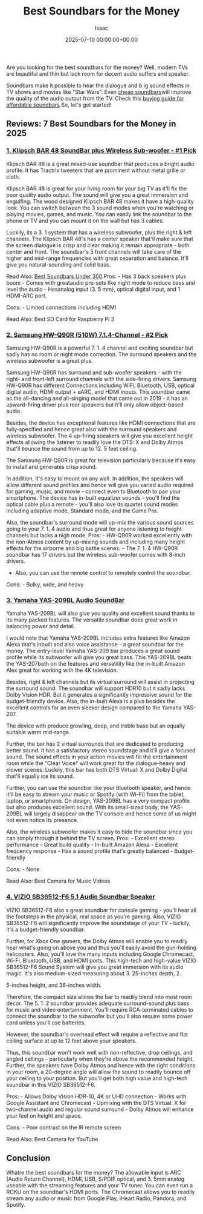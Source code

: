 ﻿---
title: Best Soundbars for the Money
description: Are you looking for the best soundbars for the money? Well, modern TVs are beautiful and thin but lack room for decent audio suffers and speaker. Soundbars...
slug: /best-soundbars-for-the-money/
date: 2025-07-10 00:00:00+00:00
lastmod: 2025-07-10 00:00:00+03:00
author: Isaac
categories:
- Soundbars
tags:
- soundbars
- soundbar
- money
layout: post
---

Are you looking for the best soundbars for the money? Well, modern TVs are beautiful and thin but lack room for decent audio suffers and speaker.

Soundbars make it possible to hear the dialogue and b ig sound effects in TV shows and movies like "Star Wars". Even [cheap soundbars](https://pestpolicy.com/best-soundbars-for-under-100/)will improve the quality of the audio output from the TV. Check this [buying guide for affordable soundbars](https://pestpolicy.com/best-[soundbar](https://pestpolicy.com/best-soundbars-for-under-100/)-under-200/).So, let's get started!

##  Reviews: 7 Best Soundbars for the Money in 2025

###  [1. Klipsch BAR 48 SoundBar plus Wireless Sub-woofer - #1 Pick](https://www.amazon.com/dp/B07QY1ZPRG/?tag=p-policy-20)

Klipsch BAR 48 is a great mixed-use soundbar that produces a bright audio profile. It has Tractrix tweeters that are prominent without metal grille or cloth.

Klipsch BAR 48 is great for your living room for your big TV as it'll fix the poor quality audio output. The sound will give you a great immersion and engulfing. The wood designed Klipsch BAR 48 makes it have a high-quality look. You can switch between the 3 sound modes when you're watching or playing movies, games, and music. You can easily link the soundbar to the phone or TV and you can mount it on the wall but has 3 cables.

Luckily, its a 3. 1 system that has a wireless subwoofer, plus the right & left channels. The Klipsch BAR 48's has a center speaker that'll make sure that the screen dialogue is crisp and clear making it remain appropriate - both center and front. The soundbar's 3 front channels will take care of the higher and mid-range frequencies with great separation and balance. It'll give you natural-sounding and solid bass.

Read Also: [Best Soundbars Under 300](https://pestpolicy.com/best-soundbars-under-300/).Pros: - Has 3 back speakers plus boom - Comes with greataudio pre-sets like night mode to reduce bass and level the audio - Hasanalog input (3. 5 mm), optical digital input, and 1 HDMI-ARC port.

Cons: - Limited connections including HDMI

Read Also: Best SD Card for Raspberry Pi 3

###  [2. Samsung HW-Q90R (510W) 7.1.4-Channel - #2 Pick](https://www.amazon.com/dp/B07W88C715/?tag=p-policy-20)

Samsung HW-Q90R is a powerful 7. 1. 4 channel and exciting soundbar but sadly has no room or night mode correction. The surround speakers and the wireless subwoofer is a great plus.

Samsung HW-Q90R has surround and sub-woofer speakers - with the right- and front-left surround channels with the side-firing drivers. Samsung HW-Q90R has different Connections including WiFi, Bluetooth, USB, optical digital audio, HDMI output + eARC, and HDMI inputs. This soundbar came as the all-dancing and all-singing model that came out in 2019 - it has an upward-firing driver plus rear speakers but it'll only allow object-based audio.

Besides, the device has exceptional features like HDMI connections that are fully-specified and hence great also with the surround speakers and wireless subwoofer. The 4 up-firing speakers will give you excellent height effects allowing the listener to readily love the DTS: X and Dolby Atmos that'll bounce the sound from up to 12. 5 feet ceiling.

The Samsung HW-Q90R is great for television particularly because it's easy to install and generates crisp sound.

In addition, it's easy to mount on any wall. In addition, the speakers will allow different sound profiles and hence will give you varied audio required for gaming, music, and movie - connect even to Bluetooth to pair your smartphone. The device has in-built equalizer sounds - you'll find the optical cable plus a remote - you'll also love its quartet sound modes including adaptive mode, Standard mode, and the Game Pro.

Also, the soundbar's surround mode will up-mix the various sound sources going to your 7. 1. 4 audio and thus great for anyone listening to height channels but lacks a nigh mode. Pros: - HW-Q90R worked excellently with the non-Atmos content by up-mixing sounds and including many height effects for the airborne and big battle scenes. - The 7. 1. 4 HW-Q90R soundbar has 17 drivers but the wireless sub-woofer comes with 8-inch drivers.

- Also, you can use the remote control to remotely control the soundbar.

Cons: - Bulky, wide, and heavy

###  [3. Yamaha YAS-209BL Audio SoundBar](https://www.amazon.com/dp/B07T5GGR8L/?tag=p-policy-20)

Yamaha YAS-209BL will also give you quality and excellent sound thanks to its many packed features. The versatile soundbar does great work in balancing power and detail.

I would note that Yamaha YAS-209BL includes extra features like Amazon Alexa that's inbuilt and also voice assistance - a great soundbar for the money. The entry-level Yamaha YAS-209 bar produces a great sound profile while its subwoofer will give you great bass. This YAS-209BL beats the YAS-207both on the features and versatility like the in-built Amazon Alex great for working with the 4K television.

Besides, right & left channels but its virtual surround will assist in projecting the surround sound. The soundbar will support HDR10 but it sadly lacks Dolby Vision HDR. But it generates a significantly impressive sound for the budget-friendly device. Also, the in-built Alexa is a plus besides the excellent controls for an even sleeker design compared to the Yamaha YAS-207.

The device with produce growling, deep, and treble bass but an equally suitable warm mid-range.

Further, the bar has 2 virtual surrounds that are dedicated to producing better sound. It has a satisfactory stereo soundstage and it'll give a focused sound. The sound effects in your action movies will fill the entertainment room while the "Clear Voice" will work great for the dialogue-heavy and slower scenes. Luckily, this bar has both DTS Virtual: X and Dolby Digital that'll equally ice its sound.

Further, you can use the soundbar like your Bluetooth speaker, and hence it'll be easy to stream your music or Spotify (with Wi-Fi) from the tablet, laptop, or smartphone. On design, YAS-209BL has a very compact profile but also produces excellent sound. With its small-sized body, the YAS-209BL will largely disappear on the TV console and hence some of us might not even notice its presence.

Also, the wireless subwoofer makes it easy to hide the soundbar since you can simply through it behind the TV screen. Pros: - Excellent stereo performance - Great build quality - In-built Amazon Alexa - Excellent frequency response - Has a sound profile that's greatly balanced - Budget-friendly

Cons: - None

Read Also: Best Camera for Music Videos

###  [4. VIZIO SB36512-F6 5.1 Audio Soundbar Speaker](https://www.amazon.com/dp/B07JDMBK2N/?tag=p-policy-20)

VIZIO SB36512-F6 also a great soundbar for console gaming - you'll hear all the footsteps in the physical, real space as you're gaming. Also, VIZIO SB36512-F6 will significantly improve the soundstage of your TV - luckily, it's a budget-friendly soundbar.

Further, for Xbox One gamers, the Dolby Atmos will enable you to readily hear what's going on above you and thus you'll easily avoid the gun-holding helicopters. Also, you'll love the many inputs including Google Chromecast, Wi-Fi, Bluetooth, USB, and HDMI ports. This high-tech and high-value VIZIO SB36512-F6 Sound System will give you great immersion with its audio magic. It's also medium-sized measuring about 3. 25-inches depth, 2.

5-inches height, and 36-inches width.

Therefore, the compact size allows the bar to readily blend into most room decor. The 5. 1. 2 soundbar provides adequate surround-sound plus bass for music and video entertainment. You'll require RCA-terminated cables to connect the soundbar to the subwoofer but you'll also require some power cord unless you'll use batteries.

However, the soundbar's overhead effect will require a reflective and flat ceiling surface at up to 12 feet above your speakers.

Thus, this soundbar won't work well with non-reflective, drop ceilings, and angled ceilings - particularly when they're above the recommended height. Further, the speakers have Dolby Atmos and hence with the right conditions in your room, a 20-degree angle will allow the sound to readily bounce off your ceiling to your position. But you'll get both high value and high-tech soundbar in this VIZIO SB36512-F6.

Pros: - Allows Dolby Vision HDR-10, 4K or UHD connection - Works with Google Assistant and Chromecast - Upmixing with the DTS Virtual: X for two-channel audio and regular sound surround - Dolby Atmos will enhance your feel on height and space.

Cons: - Poor contrast on the IR remote screen

Read Also: Best Camera for YouTube

##  Conclusion

Whatre the best soundbars for the money? The allowable input is ARC (Audio Return Channel), HDMI, USB, S/PDIF optical, and 3. 5mm analog useable with the streaming features and your TV tuner. You can even run a ROKU on the soundbar's HDMI ports. The Chromecast allows you to readily stream any audio or music from Google Play, iHeart Radio, Pandora, and Spotify.

